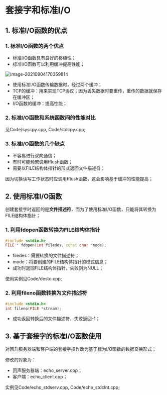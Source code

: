 # 套接字和标准I/O

## 1. 标准I/O函数的优点

### 1. 标准I/O函数的两个优点

* 标准I/O函数具有良好的移植性；
* 标准I/O函数可以利用缓冲提高性能；

![image-20210904170359814](https://cdn.jsdelivr.net/gh/hewei-nju/PictureBed@main/img/image-20210904170359814.png)

* 使用标准I/O函数传输数据时，经过两个缓冲；
* TCP的缓冲：用来实现TCP协议；因为丢失数据时要重传，重传的数据就保存在缓冲区；
* I/O函数的缓冲：提高性能；

### 2. 标准I/O函数和系统函数间的性能对比

见Code/syscpy.cpp, Code/stdcpy.cpp;

### 3. 标准I/O函数的几个缺点

* 不容易进行双向通信；
* 有时可能频繁调用fflush函数；
* 需要以FILE结构体指针的形式返回文件描述符；

因为切换读写工作状态时应调用fflush函数，这会影响基于缓冲的性能提高；

## 2. 使用标准I/O函数

创建套接字时返回的是**文件描述符**，而为了使用标准I/O函数，只能将其转换为FILE结构体指针；

### 1. 利用fdopen函数转换为FILE结构体指针

```c++
#include <stdio.h>
FILE * fdopen(int filedes, const char *mode);
```

* filedes：需要转换的文件描述符；
* mode：将要创建的FILE结构体指针的模式信息；
* 成功时返回FILE结构体指针，失败则为NULL；

使用实例见Code/desto.cpp;

### 2. 利用fileno函数转换为文件描述符

```c++
#include <stdio.h>
int fileno(FILE *stream);
```

* 成功返回转换后的文件描述符，失败返回-1；

## 3. 基于套接字的标准I/O函数使用

对回升服务器端和客户端的套接字操作改为基于标为I/O函数的数据交换形式；

修改的对象为：

* 回声服务器端：echo_server.cpp；
* 客户端：echo_client.cpp；

实例见Code/echo_stdserv.cpp, Code/echo_stdclnt.cpp;